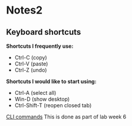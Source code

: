 # Notes2
## Keyboard shortcuts

**Shortcuts I frequently use:**
- Ctrl-C (copy)
- Ctrl-V (paste)
- Ctrl-Z (undo)

**Shortcuts I would like to start using:**
- Ctrl-A (select all)
- Win-D (show desktop)
- Ctrl-Shift-T (reopen closed tab)

[CLI commands](docs/cli.md)
This is done as part of lab week 6

